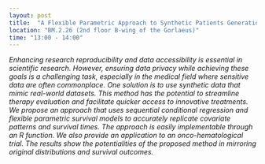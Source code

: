 ```yaml
---
layout: post
title:  "A Flexible Parametric Approach to Synthetic Patients Generation in Clinical Trials (Marta Cipriani)"
location: "BM.2.26 (2nd floor B-wing of the Gorlaeus)"
time: "13:00 - 14:00"
---
```


<em>
Enhancing research reproducibility and data accessibility is
essential in scientific research. However, ensuring data privacy while
achieving these goals is a challenging task, especially in the medical
field where sensitive data are often commonplace. One solution is to
use synthetic data that mimic real-world datasets. This method has the
potential to streamline therapy evaluation and facilitate quicker access
to innovative treatments.
We propose an approach that uses sequential conditional regression and
flexible parametric survival models to accurately replicate covariate patterns
and survival times. The approach is easily implementable through
an R function. We also provide an application to an onco-hematological
trial. The results show the potentialities of the proposed method in mirroring
original distributions and survival outcomes.
</em>
